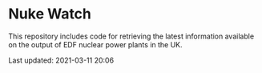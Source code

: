 # Nuke Watch

This repository includes code for retrieving the latest information available on the output of EDF nuclear power plants in the UK.

Last updated: 2021-03-11 20:06